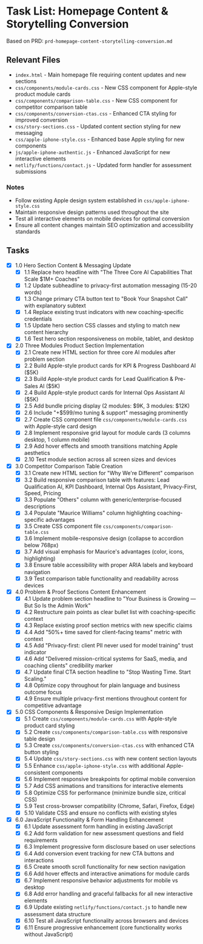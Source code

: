 # Task List: Homepage Content & Storytelling Conversion

Based on PRD: `prd-homepage-content-storytelling-conversion.md`

## Relevant Files

- `index.html` - Main homepage file requiring content updates and new sections
- `css/components/module-cards.css` - New CSS component for Apple-style product module cards
- `css/components/comparison-table.css` - New CSS component for competitor comparison table
- `css/components/conversion-ctas.css` - Enhanced CTA styling for improved conversion
- `css/story-sections.css` - Updated content section styling for new messaging
- `css/apple-iphone-style.css` - Enhanced base Apple styling for new components
- `js/apple-iphone-authentic.js` - Enhanced JavaScript for new interactive elements
- `netlify/functions/contact.js` - Updated form handler for assessment submissions

### Notes

- Follow existing Apple design system established in `css/apple-iphone-style.css`
- Maintain responsive design patterns used throughout the site
- Test all interactive elements on mobile devices for optimal conversion
- Ensure all content changes maintain SEO optimization and accessibility standards

## Tasks

- [x] 1.0 Hero Section Content & Messaging Update
  - [x] 1.1 Replace hero headline with "The Three Core AI Capabilities That Scale $1M+ Coaches"
  - [x] 1.2 Update subheadline to privacy-first automation messaging (15-20 words)
  - [x] 1.3 Change primary CTA button text to "Book Your Snapshot Call" with explanatory subtext
  - [x] 1.4 Replace existing trust indicators with new coaching-specific credentials
  - [x] 1.5 Update hero section CSS classes and styling to match new content hierarchy
  - [x] 1.6 Test hero section responsiveness on mobile, tablet, and desktop

- [x] 2.0 Three Modules Product Section Implementation
  - [x] 2.1 Create new HTML section for three core AI modules after problem section
  - [x] 2.2 Build Apple-style product cards for KPI & Progress Dashboard AI ($5K)
  - [x] 2.3 Build Apple-style product cards for Lead Qualification & Pre-Sales AI ($5K)
  - [x] 2.4 Build Apple-style product cards for Internal Ops Assistant AI ($5K)
  - [x] 2.5 Add bundle pricing display (2 modules: $9K, 3 modules: $12K)
  - [x] 2.6 Include "+$599/mo tuning & support" messaging prominently
  - [x] 2.7 Create CSS component file `css/components/module-cards.css` with Apple-style card design
  - [x] 2.8 Implement responsive grid layout for module cards (3 columns desktop, 1 column mobile)
  - [x] 2.9 Add hover effects and smooth transitions matching Apple aesthetics
  - [x] 2.10 Test module section across all screen sizes and devices

- [x] 3.0 Competitor Comparison Table Creation
  - [x] 3.1 Create new HTML section for "Why We're Different" comparison
  - [x] 3.2 Build responsive comparison table with features: Lead Qualification AI, KPI Dashboard, Internal Ops Assistant, Privacy-First, Speed, Pricing
  - [x] 3.3 Populate "Others" column with generic/enterprise-focused descriptions
  - [x] 3.4 Populate "Maurice Williams" column highlighting coaching-specific advantages
  - [x] 3.5 Create CSS component file `css/components/comparison-table.css`
  - [x] 3.6 Implement mobile-responsive design (collapse to accordion below 768px)
  - [x] 3.7 Add visual emphasis for Maurice's advantages (color, icons, highlighting)
  - [x] 3.8 Ensure table accessibility with proper ARIA labels and keyboard navigation
  - [x] 3.9 Test comparison table functionality and readability across devices

- [x] 4.0 Problem & Proof Sections Content Enhancement
  - [x] 4.1 Update problem section headline to "Your Business is Growing — But So Is the Admin Work"
  - [x] 4.2 Restructure pain points as clear bullet list with coaching-specific context
  - [x] 4.3 Replace existing proof section metrics with new specific claims
  - [x] 4.4 Add "50%+ time saved for client-facing teams" metric with context
  - [x] 4.5 Add "Privacy-first: client PII never used for model training" trust indicator
  - [x] 4.6 Add "Delivered mission-critical systems for SaaS, media, and coaching clients" credibility marker
  - [x] 4.7 Update final CTA section headline to "Stop Wasting Time. Start Scaling."
  - [x] 4.8 Optimize copy throughout for plain language and business outcome focus
  - [x] 4.9 Ensure multiple privacy-first mentions throughout content for competitive advantage

- [x] 5.0 CSS Components & Responsive Design Implementation
  - [x] 5.1 Create `css/components/module-cards.css` with Apple-style product card styling
  - [x] 5.2 Create `css/components/comparison-table.css` with responsive table design
  - [x] 5.3 Create `css/components/conversion-ctas.css` with enhanced CTA button styling
  - [x] 5.4 Update `css/story-sections.css` with new content section layouts
  - [x] 5.5 Enhance `css/apple-iphone-style.css` with additional Apple-consistent components
  - [x] 5.6 Implement responsive breakpoints for optimal mobile conversion
  - [x] 5.7 Add CSS animations and transitions for interactive elements
  - [x] 5.8 Optimize CSS for performance (minimize bundle size, critical CSS)
  - [x] 5.9 Test cross-browser compatibility (Chrome, Safari, Firefox, Edge)
  - [x] 5.10 Validate CSS and ensure no conflicts with existing styles

- [x] 6.0 JavaScript Functionality & Form Handling Enhancement
  - [x] 6.1 Update assessment form handling in existing JavaScript
  - [x] 6.2 Add form validation for new assessment questions and field requirements
  - [x] 6.3 Implement progressive form disclosure based on user selections
  - [x] 6.4 Add conversion event tracking for new CTA buttons and interactions
  - [x] 6.5 Create smooth scroll functionality for new section navigation
  - [x] 6.6 Add hover effects and interactive animations for module cards
  - [x] 6.7 Implement responsive behavior adjustments for mobile vs desktop
  - [x] 6.8 Add error handling and graceful fallbacks for all new interactive elements
  - [x] 6.9 Update existing `netlify/functions/contact.js` to handle new assessment data structure
  - [x] 6.10 Test all JavaScript functionality across browsers and devices
  - [x] 6.11 Ensure progressive enhancement (core functionality works without JavaScript)